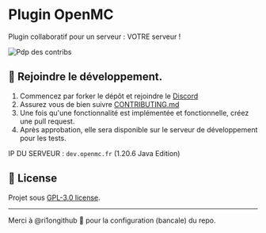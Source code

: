 # Plugin OpenMC
Plugin collaboratif pour un serveur : VOTRE serveur !

![Pdp des contribs](https://contrib.rocks/image?repo=Margouta/PluginOpenMC)

## 🤝 Rejoindre le développement.
1. Commencez par forker le dépôt et rejoindre le [Discord](https://discord.gg/aywen-communaute-1161296442577653802)
3. Assurez vous de bien suivre [CONTRIBUTING.md](https://github.com/Margouta/PluginOpenMC/blob/main/CONTRIBUTING.md)
4. Une fois qu'une fonctionnalité est implémentée et fonctionnelle, créez une pull request.
5. Après approbation, elle sera disponible sur le serveur de développement pour les tests.

IP DU SERVEUR : `dev.openmc.fr` (1.20.6 Java Edition)

## 📃 License
Projet sous [GPL-3.0 license](https://choosealicense.com/licenses/gpl-3.0/).

---
Merci à @ri1ongithub 🥛 pour la configuration (bancale) du repo.
